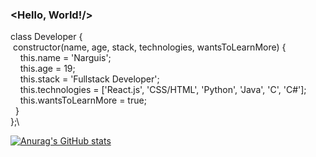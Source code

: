 ### <Hello, World!/>

class Developer {\
&nbsp;constructor(name, age, stack, technologies, wantsToLearnMore) {\
&nbsp; &nbsp; this.name = 'Narguis';\
&nbsp; &nbsp; this.age = 19;\
&nbsp; &nbsp; this.stack = 'Fullstack Developer';\
&nbsp; &nbsp; this.technologies = ['React.js', 'CSS/HTML', 'Python', 'Java', 'C', 'C#'];\
&nbsp; &nbsp; this.wantsToLearnMore = true;\
&nbsp; }\
};\


<!--
**narguis/narguis** is a ✨ _special_ ✨ repository because its `README.md` (this file) appears on your GitHub profile.

Here are some ideas to get you started:

- 🔭 I’m currently working on ...
- 🌱 I’m currently learning ...
- 👯 I’m looking to collaborate on ...
- 🤔 I’m looking for help with ...
- 💬 Ask me about ...
- 📫 How to reach me: ...
- 😄 Pronouns: ...
- ⚡ Fun fact: ...
-->

[![Anurag's GitHub stats](https://github-readme-stats.vercel.app/api?username=narguis)](https://github.com/anuraghazra/github-readme-stats)
